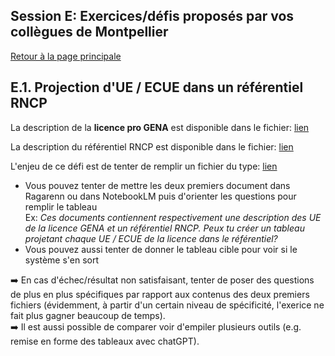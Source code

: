 ## Session E: Exercices/défis proposés par vos collègues de Montpellier

[Retour à la page principale](./)
 
## E.1. Projection d'UE / ECUE dans un référentiel RNCP

La description de la **licence pro GENA** est disponible dans le fichier: [lien](https://github.com/vguigue/tuto-LLM/blob/main/ressources/Montpellier/LPGENA.pdf)

La description du référentiel RNCP est disponible dans le fichier: [lien](https://github.com/vguigue/tuto-LLM/blob/main/ressources/Montpellier/RNCP40343.pdf)

<div class="ex-box">

L'enjeu de ce défi est de tenter de remplir un fichier du type: <a href="https://github.com/vguigue/tuto-LLM/raw/refs/heads/main/ressources/Montpellier/Référentiel.xlsx">lien</a>

<ul>
<li>Vous pouvez tenter de mettre les deux premiers document dans Ragarenn ou dans NotebookLM puis d'orienter les questions pour remplir le tableau<BR> Ex: <i>Ces documents contiennent respectivement une description des UE de la licence GENA et un référentiel RNCP. Peux tu créer un tableau projetant chaque UE / ECUE de la licence dans le référentiel?</i></li>
<li>Vous pouvez aussi tenter de donner le tableau cible pour voir si le système s'en sort</li>

</ul>

➡️ En cas d'échec/résultat non satisfaisant, tenter de poser des questions de plus en plus spécifiques par rapport aux contenus des deux premiers fichiers (évidemment, à partir d'un certain niveau de spécificité, l'exerice ne fait plus gagner beaucoup de temps). 
<BR>
➡️  Il est aussi possible de comparer voir d'empiler plusieurs outils (e.g. remise en forme des tableaux avec chatGPT).

</div>

